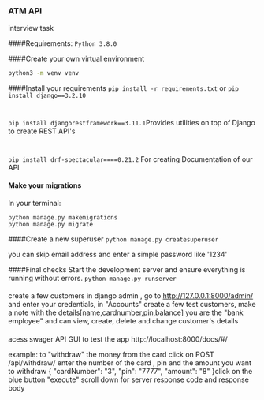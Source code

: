 ### ATM API

interview task

####Requirements:
`Python 3.8.0`

####Create your own virtual environment

```bash
python3 -m venv venv

```

####Install your requirements
`pip install -r requirements.txt`
or
`pip install django==3.2.10`
#
`pip install djangorestframework==3.11.1`Provides utilities on top of Django to create REST API's
#
`pip install drf-spectacular====0.21.2` For creating Documentation of our API

#### Make your migrations

In your terminal:

```
python manage.py makemigrations
python manage.py migrate
```

####Create a new superuser
`python manage.py createsuperuser`

you can skip email address and enter a simple password like '1234'

####Final checks
Start the development server and ensure everything is running without errors.
`python manage.py runserver`

####
create a few customers in django admin , go to 
http://127.0.0.1:8000/admin/ and enter your credentials, 
in "Accounts"
create a few test customers, make a note with the details[name,cardnumber,pin,balance]
you are the "bank employee" and can view, create, delete and change customer's details

####
acess swager API GUI to test the app
http://localhost:8000/docs/#/

example:
to "withdraw" the money from the card click on
POST /api/withdraw/
enter the number of the card , pin and the amount you want to withdraw
{
  "cardNumber": "3",
  "pin": "7777",
  "amount": "8"
}click on the blue button "execute"
scroll down for server response code and response body


